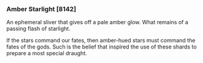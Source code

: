 ### Amber Starlight [8142]

An ephemeral sliver that gives off a pale amber glow. What remains of a passing flash of starlight.

If the stars command our fates, then amber-hued stars must command the fates of the gods. Such is the belief that inspired the use of these shards to prepare a most special draught.
